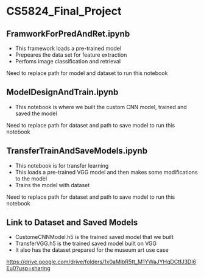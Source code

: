 # CS5824_Final_Project

## FramworkForPredAndRet.ipynb
- This framework loads a pre-trained model
- Prepeares the data set for feature extraction
- Perfoms image classification and retrieval 

Need to replace path for model and dataset to run this notebook

## ModelDesignAndTrain.ipynb
- This notebook is where we built the custom CNN model, trained and saved the model

Need to replace path for dataset and path to save model to run this notebook

## TransferTrainAndSaveModels.ipynb
- This notebook is for transfer learning
- This loads a pre-trained VGG model and then makes some modifications to the model
- Trains the model with dataset

Need to replace path for dataset and path to save model to run this notebook

## Link to Dataset and Saved Models
- CustomeCNNModel.h5 is the trained saved model that we built
- TransferVGG.h5 is the trained saved model built on VGG
- It also has the dataset prepared for the museum art use case

https://drive.google.com/drive/folders/1x0aMlbR5tt_M1YWaJYHgDCtfJ3DI6Eu0?usp=sharing
